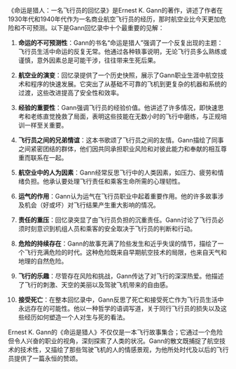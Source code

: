 《命运是猎人：一名飞行员的回忆录》是Ernest K. Gann的著作，讲述了作者在1930年代和1940年代作为一名商业航空飞行员的经历，那时航空业比今天更加危险和不可预测。以下是Gann回忆录中十个最重要的见解：

1. **命运的不可预测性**：Gann的书名“命运是猎人”强调了一个反复出现的主题：飞行员生活中命运的反复无常。他通过各种轶事说明，无论飞行员多么熟练或谨慎，意外因素总是可能干涉，往往带来生死后果。

2. **航空业的演变**：回忆录提供了一个历史快照，展示了Gann职业生涯中航空技术和程序的快速发展。它突出了从基础不可靠的飞机到更复杂的机器和系统的过渡，这些改进提高了安全性和效率。

3. **经验的重要性**：Gann强调飞行员的经验价值。他讲述了许多情况，即快速思考和老练直觉挽救了局面，表明这些技能在无数小时的飞行中磨练，与正规培训一样至关重要。

4. **飞行员之间的兄弟情谊**：这本书歌颂了飞行员之间的友情。Gann描绘了同事之间紧密团结的群体，他们因共同承担职业风险和对彼此能力和奉献的相互尊重而联系在一起。

5. **航空业中的人为因素**：Gann经常反思飞行中的人类因素，如压力、疲劳和情绪负担。他承认要处理飞行责任和乘客生命所需的心理韧性。

6. **运气的作用**：Gann认为运气在飞行员职业中起着重要作用。他的许多故事涉及机会（好或坏）对飞行结果产生重大影响的情况。

7. **责任的重压**：回忆录突显了由飞行员负担的沉重责任。Gann讨论了飞行员必须时刻意识到机组人员和乘客的安全取决于飞行员的判断和行动。

8. **危险的持续存在**：Gann的故事充满了险些发生和近乎失误的情节，描绘了一个飞行充满危险的时代。这种危险既来自早期航空技术的局限，也来自天气和地理的自然危险。

9. **飞行的乐趣**：尽管存在风险和挑战，Gann传达了对飞行的深深热爱。他描述了飞行的刺激、天空的美丽以及驾驶飞机带来的自由感。

10. **接受死亡**：在整本回忆录中，Gann反思了死亡和接受死亡作为飞行员生活中永远存在的可能性。他以一种哲学的语调写道，关于同行飞行员的损失以及这些经历如何塑造一个人对生与死的看法。

Ernest K. Gann的《命运是猎人》不仅仅是一本飞行故事集合；它通过一个危险但令人兴奋的职业的视角，深刻探索了人类的状况。Gann的散文既捕捉了航空技术的技术性，又描绘了那些驾驶飞机的人的情感景观，为他所处时代及以后的飞行员提供了一篇永恒的赞颂。